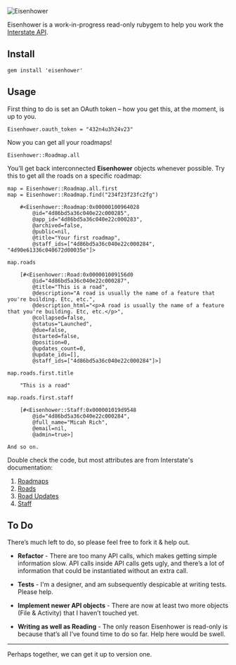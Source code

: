 <img src="https://github.com/micahbrich/eisenhower/raw/gh-pages/public/images/portrait-header.jpg" alt="Eisenhower">

Eisenhower is a work-in-progress read-only rubygem to help you work the
[Interstate API](http://developers.interstateapp.com).

Install
-------

    gem install 'eisenhower'

Usage
----

First thing to do is set an OAuth token – how you get this, at the moment, is up to you.

    Eisenhower.oauth_token = "432n4u3h24v23"

Now you can get all your roadmaps!

    Eisenhower::Roadmap.all

You’ll get back interconnected **Eisenhower** objects whenever possible. Try this to get all the roads on a specific roadmap:

    map = Eisenhower::Roadmap.all.first 
    map = Eisenhower::Roadmap.find("234f23f23fc2fg")
    
        #<Eisenhower::Roadmap:0x00000100964028 
            @id="4d86bd5a36c040e22c000285", 
            @app_id="4d86bd5a36c040e22c000283", 
            @archived=false, 
            @public=nil, 
            @title="Your first roadmap", 
            @staff_ids=["4d86bd5a36c040e22c000284", "4d90e61336c040672d00035e"]>
    
    map.roads 
        
        [#<Eisenhower::Road:0x000001009156d0 
            @id="4d86bd5a36c040e22c000287", 
            @title="This is a road", 
            @description="A road is usually the name of a feature that you're building. Etc, etc.", 
            @description_html="<p>A road is usually the name of a feature that you're building. Etc, etc.</p>", 
            @collapsed=false, 
            @status="Launched", 
            @due=false, 
            @started=false, 
            @position=0, 
            @updates_count=0, 
            @update_ids=[], 
            @staff_ids=["4d86bd5a36c040e22c000284"]>]
            
    map.roads.first.title
    
        "This is a road" 
        
    map.roads.first.staff
    
        [#<Eisenhower::Staff:0x000001019d9548 
            @id="4d86bd5a36c040e22c000284", 
            @full_name="Micah Rich", 
            @email=nil, 
            @admin=true>]
            
    And so on.


Double check the code, but most attributes are from Interstate's documentation:

1.  [Roadmaps](http://developers.interstateapp.com/roadmap/get)
2.  [Roads](http://developers.interstateapp.com/road/get)
3.  [Road Updates](http://developers.interstateapp.com/update/get)
4.  [Staff](http://developers.interstateapp.com/staff/get)


To Do
-----

There’s much left to do, so please feel free
to fork it & help out.

- **Refactor** - There are too many API calls, which makes getting simple information slow. API calls inside API calls gets ugly, and there’s a lot of information that could be instantiated without an extra call.

- **Tests** - I'm a designer, and am subsequently despicable at writing tests. Please help.

- **Implement newer API objects** - There are now at least two more objects (File & Activity) that I haven’t touched yet.

- **Writing as well as Reading** - The only reason Eisenhower is read-only is because that’s all I’ve found time to do so far. Help here would be swell.

- - -

Perhaps together, we can get it up to version one.
